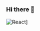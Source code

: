 ### Hi there 👋

![React](https://img.shields.io/badge/React-#61DAFB?style=for-the-badge&logo=React&logoColor=white)]
